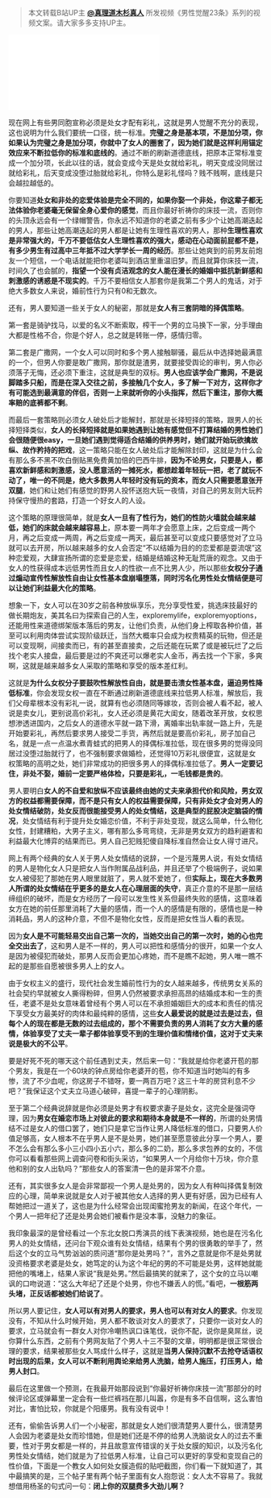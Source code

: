 > 本文转载B站UP主 **[@真理道木杉真人](https://space.bilibili.com/3546749574580376)** 所发视频《男性觉醒23条》系列的视频文案。请大家多多支持UP主。<br>

<iframe src="//player.bilibili.com/player.html?isOutside=true&aid=114476414148550&bvid=BV1zX5VzsEFR&cid=30163470898&p=1&autoplay=0" scrolling="no" border="0" frameborder="no" framespacing="0" allowfullscreen="true"></iframe><br>

现在网上有些男同胞宣称必须是处女才配有彩礼，这就是男人觉醒不充分的表现，这也说明为什么我们要统一口径，统一标准。**完璧之身是基本项，不是加分项，你如果认为完璧之身是加分项，你就中了女人的圈套了，因为她们就是这样利用锚定效应来不断拉低你的标准和底线的**。通过不断的刷新道德底线，把原本正常标准变成一个加分项，长此以往的话，就会变成今天是处女就给彩礼，明天变成没同居过就给彩礼，后天变成没堕过胎就给彩礼，你特么是彩礼怪吗？贱不贱啊，底线是只会越拉越低的。<br>

你要知道**处女和非处的恋爱体验是完全不同的，如果你娶一个非处，你这辈子都无法体验你老婆毫无保留全身心爱你的感觉**，而且你最好祈祷你的床技一流，否则你的头顶永远会有一个绿帽警告，你永远不知道你的老婆之前有多少个让她高潮迭起的男人，那些让她高潮迭起的男人都是让她有生理性喜欢的男人，那种**生理性喜欢是非常强大的，千万不要低估女人生理性喜欢的强大，感动在心动面前屁都不是，有多少男生有过高中三年抵不过大学学长一周的经历**。那些让她爽到的前男友前炮友一个短信，一个电话就能把你老婆叫到酒店里重温旧梦。而且就算你床技一流，时间久了也会腻的，**指望一个没有贞洁观念的女人能在漫长的婚姻中抵抗新鲜感和刺激感的诱惑是不现实的**。千万不要相信女人那套你是我第二个男人的鬼话，对于绝大多数女人来说，婚前性行为只有0和无数次。<br>

还有，男人要知道一些关于女人的秘密，那就是**女人有三套阴暗的择偶策略**。<br>

第一套是骑驴找马，以爱的名义不断索取，榨干一个男的立马换下一家，分手理由大都是性格不合，你是个好人，总之就是转账一停，感情归零。<br>

第二套是广撒网，一个女人可以同时和多个男人接触聊骚，最后从中选择她最满意的一个，但男人你要是敢广撒网，那你就是渣男，就要接受舆论的审判，男人你必须落子无悔，还必须下重注，这就是典型的双标。**男人也应该学会广撒网，不是说脚踏多只船，而是在深入交往之前，多接触几个女人，多了解一下对方，这样你才有可能选到最满意的伴侣，否则一上来就听你的小头指挥，然后下重注，那你大概率赔的底裤都不剩**。<br>

而最后一套策略则必须女人破处后才能解封，那就是长择短择的策略，跟男人的长择短择类似，**女人的长择短择就是如果她遇到让她有感觉但不打算结婚的男性她们会很随便很easy，一旦她们遇到觉得适合结婚的供养男时，她们就开始玩欲擒故纵、故作矜持的把戏**，这一策略只能在女人破处后才能解除封印，这就是为什么会有那么多不黑不吹白倒贴黑免费黄加倍的巴西牛排，**因为不论男女，只要是人，都喜欢新鲜感和刺激感，没人愿意活的一摊死水，都想趁着年轻玩一把，老了就玩不动了，唯一的不同是，绝大多数男人年轻时没有玩的资本，而女人只需要愿意张开双腿**，她们和让她们有感觉的野男人投怀送抱大玩一夜情，对自己的男友则大玩矜持保守慢热的套路，打造一个好女人的人设。<br>

这个策略的原理很简单，就是**女人一旦有了性行为，她们的性防火墙就会越来越低，她们的床就会越来越容易上**，原本要一两年才会愿意上床，之后变成一两个月，再之后变成一两周，再之后变成一两天，最后甚至可以变成只要感觉对了立马就可以去开房，所以越来越多的女人会否定“不以结婚为目的的恋爱都是耍流氓”这种恋爱观，大肆宣扬所谓的恋爱是恋爱，结婚是结婚这种无耻荒唐的观念。又由于女人的性获得成本远低男性而且女人的性欲一点不比男人少，所以那些**女权分子通过煽动宣传性解放性自由让女性基本盘崩塌堕落，同时污名化男性处女情结便是可以让她们利益最大化的策略**。<br>

想象一下，女人可以在30岁之前各种放纵享乐，充分享受性爱，挑选床技最好的做长期炮友，美其名曰为探索自己的人生，exploremylife，exploremyoptions，还能用性来道德绑架版本落后的男友，让他们负责，从他们身上榨取各种价值，甚至可以利用肉体尝试实现阶级跃迁，当然大概率只会成为权贵精英的玩物，但还是可以变现啊，间接卖而已，有的甚至直接卖，之后还能在玩累了或是被玩烂了之后找个老实人接盘，最后要是过的不爽还可以爆老实人金币，再去找一个下家，多爽啊，这就是越来越多女人采取的策略和享受的版本差红利。<br>

这就是**为什么女权分子要鼓吹性解放性自由，就是要击溃女性基本盘，逼迫男性降低标准**，你会发现女权一直在不断通过刷新道德底线来拉低男人标准，解放后，我们父母辈根本没有彩礼一说，就算有也必须随同等嫁妆，否则会被人看不起，被人说是卖女儿，更别说高价彩礼，女人还必须是黄花大闺女，随着改革开放，女权思想渗透进国内，之后女人的道德水平就一路下滑，离婚率出轨率就一路上升，先是开始要彩礼，再然后要求男人接受二手货，再然后就是要高价彩礼，房子加自己名，就是一点一点温水煮青蛙式的把男人的择偶标准拉低，现在很多男的觉得没同居过没堕过胎就行了，也不强制要求做婚检，还觉得10万彩礼很便宜，这就是女权策略的高明之处，她们非常成功的把很多男人的择偶标准拉低了。**男人一定要记住，非处不娶，婚前一定要严格体检，只要是彩礼，一毛钱都是贵的**。<br>

男人要明白**女人的不自爱和放纵不应该最终由她的丈夫来承担代价和风险，男女双方的权益都需要保障，而不是只有女人的权益需要保障，只有非处女才会对男人的处女情结破防，处女反而很能接受男人的处女情结，这是典型的屁股决定脑袋的情况**，处女情结有利于提升处女婚恋价值，不利于非处变现，就这么简单，什么物化女性，封建糟粕，大男子主义，哪有那么多弯弯绕，无非是男女双方的趋利避害和利益最大化博弈的结果而已。男人自己犯贱犯傻自降标准自然会让女人得寸进尺。<br>

网上有两个经典的女人关于男人处女情结的说辞，一个是污蔑男人说，有处女情结的男人是物化女人只是把女人当作附属品战利品，并且还举了个极端例子，说如果女人被侵犯了那她在男人眼里就脏了，男人就不爱她了，但**实际上，现在大多数男人所谓的处女情结在乎更多的是女人在心理层面的失守**，真正介意的不是那一层结缔组织的破坏，而是女方经历了一段可以发生性关系但最终失败的感情，这意味着女方在她的前任那里消耗了大量的感情，而一个人的感情是有限的，感情也是一种消耗品，男人的这种介意，不但不是物化女性，反而是把女性当人看的表现。<br>

因为**女人是不可能轻易交出自己第一次的，当她交出自己的第一次时，她的心也完全交出去了**，这和男人是不一样的，男人可以把性和感情分的很开，如果一个女人是因为被侵犯而破处，那男人反而会更加心疼她，而不是瞧不起她，男人唯一瞧不起的是那些自愿被很多男人上的女人。<br>

由于女权主义的盛行，现代社会发生婚前性行为的女人越来越多，传统男女关系的社会契约早就被女人撕得粉碎，但男人仍然被要求承担高昂的结婚成本和一生的责任，老婆不是处女意味着曾经有个男人可以在不承担婚姻巨大的成本和责任的情况下享受女方最美好的肉体和最纯粹的感情，这些**女人最爱说的就是过去是过去，但每个人的现在都是无数的过去组成的，那个不需要负责的男人消耗了女方大量的感情，体验享受了丈夫一辈子都体验享受不到的生理价值和情绪价值，这对于丈夫来说是极大的不公平**。<br>

要是好死不死的哪天这个前任遇到丈夫，然后来一句：“我就是给你老婆开苞的那个男友，我是在一个60块的钟点房给你老婆开的苞，你不知道当时她叫的有多惨，流了不少血呢，你这房子不错呀，要一两百万吧？这三十年的房贷利息不少吧？”我保证这个丈夫立马道心破碎，喜提一辈子的心理阴影。<br>

至于第二个经典说辞就是你必须是处男才有权要求妻子是处女，这完全是强词夺理，因为**男女在婚恋市场上对彼此的要求和期待本身就是不一样的**，所谓的处男情结不过是女人的借口罢了，她们只是拿它当作让男人降低标准的借口，只要男人价值足够高，女人根本不在乎男人是不是处男，她们甚至愿意彼此分享一个男人，要不怎么会有那么多小三小四小五小六，那么多的二奶，那么多求包养的女的，不信你可以看看那些网上调查问卷和街头采访，“如果男人一个月给你十万块，你介意他和别的女人出轨吗？”那些女人的答案清一色的是非常不介意。<br>

还有，其实很多女人是会非常鄙视一个男人是处男的，因为女人有种叫择偶复制效应的心理，简单来说就是女人对于被其他女人选择的男人更有好感，因为已经有人帮她把过一道关了，这也是为什么经常会出现闺蜜抢男友的新闻，在这个年代，一个男人一把年纪了还是处男会她们被看作是没本事，没魅力的象征。<br>

我印象最深的是曾经看过一个东北女脱口秀演员的线下表演视频，她也是在污名化男人的处女情结，还问台下观众谁有处女情结，结果有个男的很勇敢的举手了，然后这个女的立马气势汹汹的质问道“那你是处男吗？”，言外之意就是你不是处男就没资格要求老婆是处女，她笃定的认为这个年纪的男的不可能是处男，这样她就能把他的嘴堵上，结果人家说“我是处男。”然后最搞笑的就来了，这个女的立马以嘲讽的口吻说道：“这么大年纪了还是个处男，你也不嫌丢人的慌。”看吧，**一根筋两头堵，正反话都被她们给说了**。<br>

所以男人要记住，**女人可以有对男人的要求，男人也可以有对女人的要求**。你发现没有，不知从什么时候开始，男人都不敢谈对女人的要求了，只要你一谈对女人的要求，立马就会有一群女人对你冷嘲热讽口诛笔伐，说你不配，说你是臭屌丝，说你算什么东西，之前有个男网友贴了个男人十三不娶的文章，明明都是很正常很合理的要求，结果被那些女人骂成什么样子，这就是**当男人保持沉默不去抢夺话语权时出现的后果，女人可以不断利用舆论来给男人洗脑，给男人施压，打压男人，给男人封口**。<br>

最后在这里做一个预测，在我最开始那段说到“你最好祈祷你床技一流”那部分的时候评论区或弹幕里一定会有一些烂裤裆在那儿叫嚣，你是有多不自信啊，这么害怕对比，害怕比较，你就是个阳痿男。我有没有说中！<br>

还有，偷偷告诉男人们一个小秘密，那就是女人她们很清楚男人要什么，很清楚男人会因为老婆是处女而珍惜她，但是她们还是不停的给男人洗脑说女人的过去不重要，性对于男女都是一样的，并且故意宣传错误的关于处女膜的知识，以及污名化男性处女情结，她们就是为了拉低男人标准，让自己可以更好的享受和变现自己的性价值，下面是一个教女人如何处女膜造假的贴吧截图，你们看一下就知道了，其中最搞笑的是，三个帖子里有两个帖子里面有女人抱怨说：女人太不容易了。我就想借用杨圣的句式问一句：**闭上你的双腿费多大劲儿啊？**<br>
